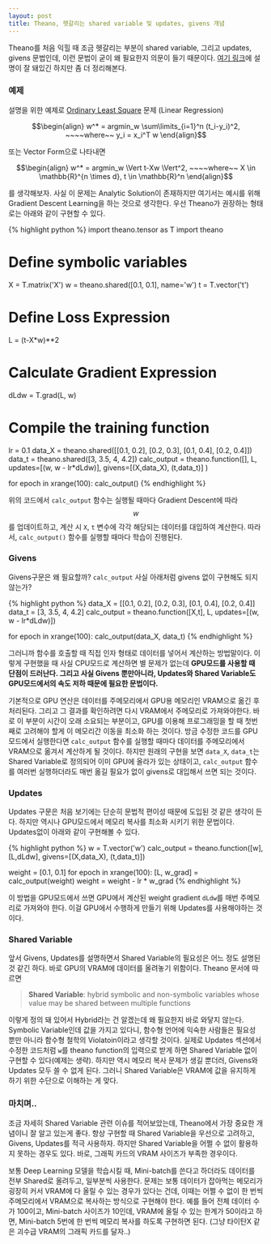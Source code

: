 ```yaml
---
layout: post
title: Theano, 헷갈리는 shared variable 및 updates, givens 개념
---
```


Theano를 처음 익힐 때 조금 헷갈리는 부분이 shared variable, 그리고 updates, givens 문법인데, 이런 문법이 굳이 왜 필요한지 의문이 들기 때문이다. [여기 링크](http://deeplearning.net/software/theano/tutorial/examples.html)에 설명이 잘 돼있긴 하지만 좀 더 정리해본다.


### 예제

설명을 위한 예제로 [Ordinary Least Square](https://en.wikipedia.org/wiki/Ordinary_least_squares) 문제 (Linear Regression) 

$$\begin{align}
w^* = argmin_w \sum\limits_{i=1}^n (t_i-y_i)^2, ~~~~where~~ y_i = x_i^T w
\end{align}$$ 

또는 Vector Form으로 나타내면 

$$\begin{align}
w^* = argmin_w  \Vert t-Xw \Vert^2, ~~~~where~~ X \in \mathbb{R}^{n \times d}, t \in \mathbb{R}^n
\end{align}$$ 

를 생각해보자. 사실 이 문제는 Analytic Solution이 존재하지만 여기서는 예시를 위해 Gradient Descent Learning을 하는 것으로 생각한다. 우선 Theano가 권장하는 형태로는 아래와 같이 구현할 수 있다. 

{% highlight python %}
import theano.tensor as T
import theano
# Define symbolic variables
X = T.matrix('X')
w = theano.shared([0.1, 0.1], name='w')
t = T.vector('t')

# Define Loss Expression
L = (t-X*w)**2

# Calculate Gradient Expression
dLdw = T.grad(L, w)

# Compile the training function
lr = 0.1
data_X = theano.shared([[0.1, 0.2], [0.2, 0.3], [0.1, 0.4], [0.2, 0.4]])
data_t = theano.shared([3, 3.5, 4, 4.2])
calc_output = theano.function([], L, 
		updates=[(w, w - lr*dLdw)], givens=[(X,data_X), (t,data_t)] )

for epoch in xrange(100):
	calc_output()
{% endhighlight %}

위의 코드에서 `calc_output` 함수는 실행될 때마다 Gradient Descent에 따라 $$w$$를 업데이트하고, 계산 시 `X`, `t` 변수에 각각 해당되는 데이터를 대입하여 계산한다. 따라서, `calc_output()` 함수를 실행할 때마다 학습이 진행된다.




### Givens
Givens구문은 왜 필요할까? `calc_output` 사실 아래처럼 givens 없이 구현해도 되지 않는가?

{% highlight python %}
data_X = [[0.1, 0.2], [0.2, 0.3], [0.1, 0.4], [0.2, 0.4]]
data_t = [3, 3.5, 4, 4.2]
calc_output = theano.function([X,t], L, updates=[(w, w - lr*dLdw)])

for epoch in xrange(100):
	calc_output(data_X, data_t)
{% endhighlight %}

그러니까 함수를 호출할 때 직접 인자 형태로 데이터를 넣어서 계산하는 방법말이다. 이렇게 구현했을 때 사실 CPU모드로 계산하면 별 문제가 없는데 **GPU모드를 사용할 때 단점이 드러난다. 그리고 사실 Givens 뿐만아니라, Updates와 Shared Variable도 GPU모드에서의 속도 저하 때문에 필요한 문법이다.** 

기본적으로 GPU 연산은 데이터를 주메모리에서 GPU용 메모리인 VRAM으로 옮긴 후 처리된다. 그리고 그 결과를 확인하려면 다시 VRAM에서 주메모리로 가져와야한다. 바로 이 부분이 시간이 오래 소요되는 부분이고, GPU를 이용해 프로그래밍을 할 때 첫번째로 고려해야 할게 이 메모리간 이동을 최소화 하는 것이다. 방금 수정한 코드를 GPU모드에서 실행한다면 `calc_output` 함수를 실행할 때마다 데이터를 주메모리에서 VRAM으로 옮겨서 계산하게 될 것이다. 하지만 원래의 구현을 보면 `data_X`, `data_t`는 Shared Variable로 정의되어 이미 GPU에 올라가 있는 상태이고, `calc_output` 함수를 여러번 실행하더라도 매번 옮길 필요가 없이 givens로 대입해서 쓰면 되는 것이다.

### Updates
Updates 구문은 처음 보기에는 단순히 문법적 편이성 때문에 도입된 것 같은 생각이 든다. 하지만 역시나 GPU모드에서 메모리 복사를 최소화 시키기 위한 문법이다. Updates없이 아래와 같이 구현해볼 수 있다. 

{% highlight python %}
w = T.vector('w')
calc_output = theano.function([w], [L,dLdw], givens=[(X,data_X), (t,data_t)])

weight = [0.1, 0.1]
for epoch in xrange(100):
	[L, w_grad] = calc_output(weight)
	weight = weight - lr * w_grad
{% endhighlight %}

이 방법을 GPU모드에서 쓰면 GPU에서 계산된 weight gradient `dLdw`를 매번 주메모리로 가져와야 한다. 이걸 GPU에서 수행하게 만들기 위해 Updates를 사용해야하는 것이다.


### Shared Variable
앞서 Givens, Updates를 설명하면서 Shared Variable의 필요성은 어느 정도 설명된 것 같긴 하다. 바로 GPU의 VRAM에 데이터를 올려놓기 위함이다. Theano 문서에 따르면

> **Shared Variable**: hybrid symbolic and non-symbolic variables whose value may be shared between multiple functions

이렇게 정의 돼 있어서 Hybrid라는 건 알겠는데 왜 필요한지 바로 와닿지 않는다. Symbolic Variable인데 값을 가지고 있다니, 함수형 언어에 익숙한 사람들은 필요성 뿐만 아니라 함수형 철학의 Violatoin이라고 생각할 것이다. 실제로 Updates 섹션에서 수정한 코드처럼 `w`를 theano function의 입력으로 받게 하면 Shared Variable 없이 구현할 수 있다(예제는 생략). 하지만 역시 메모리 복사 문제가 생길 뿐더러, Givens와 Updates 모두 쓸 수 없게 된다. 그러니 Shared Variable은 VRAM에 값을 유지하게 하기 위한 수단으로 이해하는 게 맞다.



### 마치며.. 
조금 자세히 Shared Variable 관련 이슈를 적어보았는데, Theano에서 가장 중요한 개념이니 잘 알고 있는게 좋다. 항상 구현할 때 Shared Variable을 우선으로 고려하고, Givens, Updates를 적극 사용하자. 하지만 Shared Variable을 어쩔 수 없이 활용하지 못하는 경우도 있다. 바로, 그래픽 카드의 VRAM 사이즈가 부족한 경우이다. 

보통 Deep Learning 모델을 학습시킬 때, Mini-batch를 쓴다고 하더라도 데이터를 전부 Shared로 올려두고, 일부분씩 사용한다. 문제는 보통 데이터가 잡아먹는 메모리가 굉장히 커서 VRAM에 다 올릴 수 있는 경우가 있다는 건데, 이때는 어쩔 수 없이 한 번씩 주메모리에서 VRAM으로 복사하는 방식으로 구현해야 한다. 예를 들어 전체 데이터 수가 100이고, Mini-batch 사이즈가 10인데, VRAM에 올릴 수 있는 한계가 50이라고 하면, Mini-batch 5번에 한 번씩 메모리 복사를 하도록 구현하면 된다. (그냥 타이탄X 같은 괴수급 VRAM의 그래픽 카드를 달자..)









